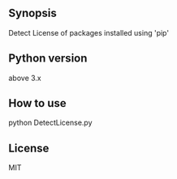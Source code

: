 ## Synopsis

Detect License of packages installed using 'pip'

## Python version

above 3.x

## How to use

python DetectLicense.py

## License

MIT
